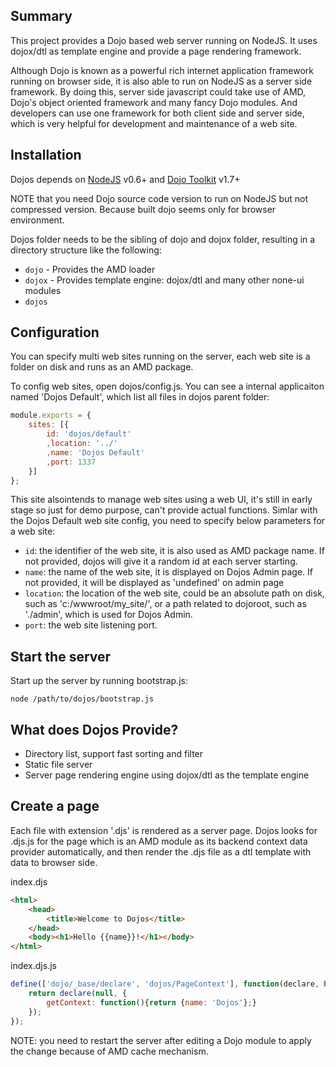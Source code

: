 ## Summary
This project provides a Dojo based web server running on NodeJS. It uses dojox/dtl as template engine and provide a page rendering framework.

Although Dojo is known as a powerful rich internet application framework running on browser side, it is also able to run on NodeJS as a server side framework. By doing this, server side javascript could take use of AMD, Dojo's object oriented framework and many fancy Dojo modules. And developers can use one framework for both client side and server side, which is very helpful for development and maintenance of a web site.

## Installation
Dojos depends on [NodeJS](http://www.nodejs.org) v0.6+ and [Dojo Toolkit](http://www.dojotoolkit.org) v1.7+

NOTE that you need Dojo source code version to run on NodeJS but not compressed version. Because built dojo seems only for browser environment.

Dojos folder needs to be the sibling of dojo and dojox folder,  resulting in a directory structure like the following:

* `dojo` - Provides the AMD loader
* `dojox` - Provides template engine: dojox/dtl and many other none-ui modules
* `dojos`

## Configuration
You can specify multi web sites running on the server, each web site is a folder on disk and runs as an AMD package.

To config web sites, open dojos/config.js. You can see a internal applicaiton named 'Dojos Default', which list all files in dojos parent folder:
```js
module.exports = {
	sites: [{
		id: 'dojos/default'
		,location: '../'
		,name: 'Dojos Default'
		,port: 1337
	}]
};
```
 This site alsointends to manage web sites using a web UI, it's still in early stage so just for demo purpose, can't provide actual functions. Simlar with the Dojos Default web site config, you need to specify below parameters for a web site:

* `id`: the identifier of the web site, it is also used as AMD package name. If not provided, dojos will give it a random id at each server starting.
* `name`: the name of the web site, it is displayed on Dojos Admin page. If not provided, it will be displayed as 'undefined' on admin page
* `location`: the location of the web site, could be an absolute path on disk, such as 'c:/wwwroot/my_site/', or a path related to dojoroot, such as './admin', which is used for Dojos Admin.
* `port`: the web site listening port.

## Start the server
Start up the server by running bootstrap.js:

    node /path/to/dojos/bootstrap.js

## What does Dojos Provide?
* Directory list, support fast sorting and filter
* Static file server
* Server page rendering engine using dojox/dtl as the template engine

## Create a page
Each file with extension '.djs' is rendered as a server page. Dojos looks for .djs.js for the page which is an AMD module as its backend context data provider automatically, and then render the .djs file as a dtl template with data to browser side.

index.djs
```html
<html>
    <head>
        <title>Welcome to Dojos</title>
    </head>
    <body><h1>Hello {{name}}!</h1></body>
</html>
```

index.djs.js
```js
define(['dojo/_base/declare', 'dojos/PageContext'], function(declare, PageContext){
    return declare(null, {
        getContext: function(){return {name: 'Dojos'};}
    });
});
```

NOTE: you need to restart the server after editing a Dojo module to apply the change because of AMD cache mechanism.

